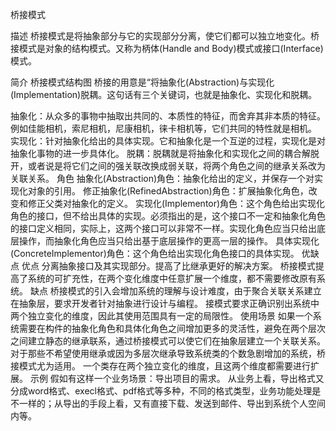 桥接模式

描述
    桥接模式是将抽象部分与它的实现部分分离，使它们都可以独立地变化。桥接模式是对象的结构模式。又称为柄体(Handle and Body)模式或接口(Interface)模式。

简介
桥接模式结构图
    桥接的用意是“将抽象化(Abstraction)与实现化(Implementation)脱耦。这句话有三个关键词，也就是抽象化、实现化和脱耦。

抽象化：从众多的事物中抽取出共同的、本质性的特征，而舍弃其非本质的特征。例如佳能相机，索尼相机，尼康相机，徕卡相机等，它们共同的特性就是相机。
实现化：针对抽象化给出的具体实现。它和抽象化是一个互逆的过程，实现化是对抽象化事物的进一步具体化。
脱耦：脱耦就是将抽象化和实现化之间的耦合解脱开，或者说是将它们之间的强关联改换成弱关联，将两个角色之间的继承关系改为关联关系。
角色
抽象化(Abstraction)角色：抽象化给出的定义，并保存一个对实现化对象的引用。
修正抽象化(RefinedAbstraction)角色：扩展抽象化角色，改变和修正父类对抽象化的定义。
实现化(Implementor)角色：这个角色给出实现化角色的接口，但不给出具体的实现。必须指出的是，这个接口不一定和抽象化角色的接口定义相同，实际上，这两个接口可以非常不一样。实现化角色应当只给出底层操作，而抽象化角色应当只给出基于底层操作的更高一层的操作。
具体实现化(ConcreteImplementor)角色：这个角色给出实现化角色接口的具体实现。
优缺点
优点
分离抽象接口及其实现部分。提高了比继承更好的解决方案。
桥接模式提高了系统的可扩充性，在两个变化维度中任意扩展一个维度，都不需要修改原有系统。
缺点
桥接模式的引入会增加系统的理解与设计难度，由于聚合关联关系建立在抽象层，要求开发者针对抽象进行设计与编程。
接模式要求正确识别出系统中两个独立变化的维度，因此其使用范围具有一定的局限性。
使用场景
如果一个系统需要在构件的抽象化角色和具体化角色之间增加更多的灵活性，避免在两个层次之间建立静态的继承联系，通过桥接模式可以使它们在抽象层建立一个关联关系。
对于那些不希望使用继承或因为多层次继承导致系统类的个数急剧增加的系统，桥接模式尤为适用。
一个类存在两个独立变化的维度，且这两个维度都需要进行扩展。
示例
    假如有这样一个业务场景：导出项目的需求。
    从业务上看，导出格式又分成word格式、execl格式、pdf格式等多种，不同的格式类型，业务功能处理是不一样的；从导出的手段上看，又有直接下载、发送到邮件、导出到系统个人空间内等。